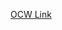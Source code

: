 [OCW Link](https://ocw.mit.edu/courses/6-041sc-probabilistic-systems-analysis-and-applied-probability-fall-2013/)